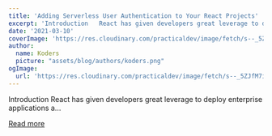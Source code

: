 ```yaml
---
title: 'Adding Serverless User Authentication to Your React Projects'
excerpt: 'Introduction   React has given developers great leverage to deploy enterprise applications a...'
date: '2021-03-10'
coverImage: 'https://res.cloudinary.com/practicaldev/image/fetch/s--_5ZJfM7i--/c_imagga_scale,f_auto,fl_progressive,h_420,q_auto,w_1000/https://dev-to-uploads.s3.amazonaws.com/uploads/articles/bk7dg5v5t7ezihr9x29c.jpeg'
author:
  name: Koders
  picture: "assets/blog/authors/koders.png"
ogImage:
  url: 'https://res.cloudinary.com/practicaldev/image/fetch/s--_5ZJfM7i--/c_imagga_scale,f_auto,fl_progressive,h_420,q_auto,w_1000/https://dev-to-uploads.s3.amazonaws.com/uploads/articles/bk7dg5v5t7ezihr9x29c.jpeg'
---
```


Introduction   React has given developers great leverage to deploy enterprise applications a...

[Read more](https://dev.to/mbagley1020/adding-serverless-user-authentication-to-your-react-projects-jbe)
